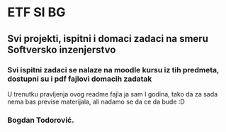 # ETF SI BG
## Svi projekti, ispitni i domaci zadaci na smeru Softversko inzenjerstvo

### Svi ispitni zadaci se nalaze na moodle kursu iz tih predmeta, dostupni su i pdf fajlovi domacih zadatak

U trenutku pravljenja ovog readme fajla ja sam I godina, tako da za sada nema bas previse materijala, ali nadamo se da ce da bude :D

### Bogdan Todorović.